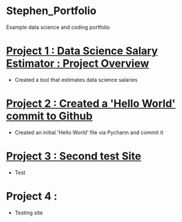 # Stephen_Portfolio
Example data science and coding portfolio

# [Project 1 : Data Science Salary Estimator : Project Overview](https://github.com/Orion85-Stack/Project-1_SalCalc)
- Created a tool that estimates data science salaries 

# [Project 2 : Created a 'Hello World' commit to Github](https://github.com/Orion85-Stack/Hello-World)
- Created an initial 'Hello World' file via Pycharm and commit it

# [Project 3 : Second test Site](https://github.com/Orion85-Stack/Second-Test-Site)
- Test

# Project 4 : 
- Testing site
